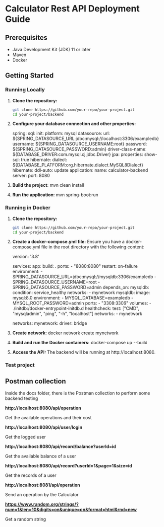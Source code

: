 # Calculator Rest API Deployment Guide

## Prerequisites

- Java Development Kit (JDK) 11 or later
- Maven
- Docker

## Getting Started

### Running Locally

1. **Clone the repository:**

   ```sh
   git clone https://github.com/your-repo/your-project.git
   cd your-project/backend

2. **Configure your database connection and other properties:**

   spring:
	  sql:
	    init:
	      platform: mysql
	  datasource:
	    url: ${SPRING_DATASOURCE_URL:jdbc:mysql://localhost:3306/exampledb}
	    username: ${SPRING_DATASOURCE_USERNAME:root}
	    password: ${SPRING_DATASOURCE_PASSWORD:admin}
	    driver-class-name: ${DATABASE_DRIVER:com.mysql.cj.jdbc.Driver}
	  jpa:
	    properties:
	      show-sql: true
	      hibernate:
	        dialect: ${DATABASE_PLATFORM:org.hibernate.dialect.MySQL8Dialect}
	    hibernate:
	      ddl-auto: update
	  application:
	    name: calculator-backend
	server:
	  port: 8080

3. **Build the project:**
   mvn clean install

4. **Run the application:**
   mvn spring-boot:run
   
   
### Running in Docker

1. **Clone the repository:**

   ```sh
   git clone https://github.com/your-repo/your-project.git
   cd your-project/backend

2. **Create a docker-compose.yml file:**
   Ensure you have a docker-compose.yml file in the root directory with the     following content:
   
   version: '3.8'

	services:
	  app:
	    build: .
	    ports:
	      - "8080:8080"
	    restart: on-failure
	    environment:
	      - SPRING_DATASOURCE_URL=jdbc:mysql://mysqldb:3306/exampledb
	      - SPRING_DATASOURCE_USERNAME=root
	      - SPRING_DATASOURCE_PASSWORD=admin
	    depends_on:
	      mysqldb:
	        condition: service_healthy
	    networks:
	      - mynetwork
	  mysqldb:
	    image: mysql:8.0
	    environment:
	      - MYSQL_DATABASE=exampledb
	      - MYSQL_ROOT_PASSWORD=admin
	    ports:
	      - "3308:3306"
	    volumes:
	      - ./initdb:/docker-entrypoint-initdb.d
	    healthcheck:
	      test: ["CMD", "mysqladmin", "ping", "-h", "localhost"]
	    networks:
	      - mynetwork
	      
	networks:
	  mynetwork:
	    driver: bridge
   

3. **Create network:**
   docker network create mynetwork
   
3. **Build and run the Docker containers:**
   docker-compose up --build

4. **Access the API:**
   The backend will be running at http://localhost:8080.
   
   
### Test project

## Postman collection

Inside the docs folder, there is the Postman collection to perform some backend testing

**http://localhost:8080/api/operation**

Get the available operations and their cost
  
**http://localhost:8080/api/user/login**

Get the logged user

**http://localhost:8080/api/record/balance?userId=id**

Get the available balance of a user

**http://localhost:8080/api/record?userId=1&page=1&size=id**

Get the records of a user

**http://localhost:8081/api/operation**

Send an operation by the Calculator

**https://www.random.org/strings/?num=1&len=10&digits=on&unique=on&format=html&rnd=new**

Get a random string